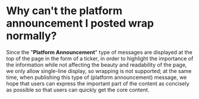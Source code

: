 # Why can't the platform announcement I posted wrap normally?

Since the "**Platform Announcement**" type of messages are displayed at the top of the page in the form of a ticker, in order to highlight the importance of the information while not affecting the beauty and readability of the page, we only allow single-line display, so wrapping is not supported; at the same time, when publishing this type of (platform announcement) message, we hope that users can express the important part of the content as concisely as possible so that users can quickly get the core content.